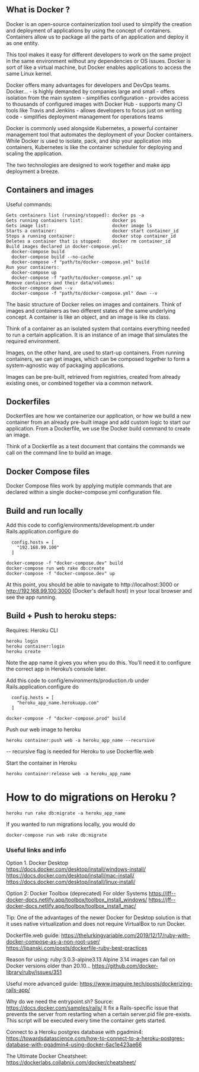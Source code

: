 ## What is Docker ?

Docker is an open-source containerization tool used to simplify the creation and deployment of applications by using the concept of containers. Containers allow us to package all the parts of an application and deploy it as one entity.

This tool makes it easy for different developers to work on the same project in the same environment without any dependencies or OS issues. Docker is sort of like a virtual machine, but Docker enables applications to access the same Linux kernel.

Docker offers many advantages for developers and DevOps teams. 
   Docker…
    - is highly demanded by companies large and small
    - offers isolation from the main system
    - simplifies configuration
    - provides access to thousands of configured images with Docker Hub
    - supports many CI tools like Travis and Jenkins
    - allows developers to focus just on writing code
    - simplifies deployment management for operations teams

Docker is commonly used alongside Kubernetes, a powerful container management tool that automates the deployment of your Docker containers. While Docker is used to isolate, pack, and ship your application into containers, Kubernetes is like the container scheduler for deploying and scaling the application.

The two technologies are designed to work together and make app deployment a breeze.

## Containers and images
Useful commands:
```
Gets containers list (running/stopped): docker ps -a
Gets running containers list:           docker ps
Gets image list:                        docker image ls
Starts a container:                     docker start container_id
Stops a running container:              docker stop container_id
Deletes a container that is stopped:    docker rm container_id
Build images declared in docker-compose.yml:
  docker-compose build
  docker-compose build --no-cache
  docker-compose -f "path/to/docker-compose.yml" build
Run your containers:
  docker-compose up
  docker-compose -f "path/to/docker-compose.yml" up
Remove containers and their data/volumes:
  docker-compose down --v
  docker-compose -f "path/to/docker-compose.yml" down --v
```
The basic structure of Docker relies on images and containers. Think of images and containers as two different states of the same underlying concept. A container is like an object, and an image is like its class.

Think of a container as an isolated system that contains everything needed to run a certain application. It is an instance of an image that simulates the required environment.

Images, on the other hand, are used to start-up containers. From running containers, we can get images, which can be composed together to form a system-agnostic way of packaging applications.

Images can be pre-built, retrieved from registries, created from already existing ones, or combined together via a common network.

## Dockerfiles

Dockerfiles are how we containerize our application, or how we build a new container from an already pre-built image and add custom logic to start our application. From a Dockerfile, we use the Docker build command to create an image.

Think of a Dockerfile as a text document that contains the commands we call on the command line to build an image.

## Docker Compose files

Docker Compose files work by applying mutiple commands that are declared within a single docker-compose.yml configuration file.


## Build and run locally
Add this code to config/environments/development.rb
under Rails.application.configure do
```
  config.hosts = [
    "192.168.99.100"
  ]
```

```
docker-compose -f "docker-compose.dev" build
docker-compose run web rake db:create
docker-compose -f "docker-compose.dev" up
```

At this point, you should be able to navigate to http://localhost:3000
or http://192.168.99.100:3000 (Docker's default host)
in your local browser and see the app running.

## Build + Push to heroku steps:
Requires: Heroku CLI
```
heroku login
heroku container:login
heroku create
```
Note the app name it gives you when you do this. You’ll need it to configure the correct app in Heroku’s console later.

Add this code to config/environments/production.rb
under Rails.application.configure do
```
  config.hosts = [
    "heroku_app_name.herokuapp.com"
  ]
```

```
docker-compose -f "docker-compose.prod" build
```

Push our web image to heroku
```
heroku container:push web -a heroku_app_name --recursive
```
-- recursive flag is needed for Heroku to use Dockerfile.web

Start the container in Heroku
```
heroku container:release web -a heroku_app_name
```

# How to do migrations on Heroku ?

```
heroku run rake db:migrate -a heroku_app_name
```

If you wanted to run migrations locally, you would do 
```
docker-compose run web rake db:migrate
```


### Useful links and info

Option 1. Docker Desktop
https://docs.docker.com/desktop/install/windows-install/
https://docs.docker.com/desktop/install/mac-install/
https://docs.docker.com/desktop/install/linux-install/

Option 2: Docker Toolbox (deprecated) For older Systems
https://jff--docker-docs.netlify.app/toolbox/toolbox_install_windows/
https://jff--docker-docs.netlify.app/toolbox/toolbox_install_mac/

Tip: One of the advantages of the newer Docker for Desktop solution is that it uses native virtualization and does not require VirtualBox to run Docker.

Dockerfile.web guide:
https://thelurkingvariable.com/2019/12/17/ruby-with-docker-compose-as-a-non-root-user/
https://lipanski.com/posts/dockerfile-ruby-best-practices

Reason for using: ruby:3.0.3-alpine3.13
Alpine 3.14 images can fail on Docker versions older than 20.10...
https://github.com/docker-library/ruby/issues/351

Useful more advanced guide:
https://www.jmaguire.tech/posts/dockerizing-rails-app/

Why do we need the entrypoint.sh? Source: https://docs.docker.com/samples/rails/
It  fix a Rails-specific issue that prevents the server from restarting when a certain server.pid file pre-exists. 
This script will be executed every time the container gets started.

Connect to a Heroku postgres database with pgadmin4:
https://towardsdatascience.com/how-to-connect-to-a-heroku-postgres-database-with-pgadmin4-using-docker-6ac1e423ae66

The Ultimate Docker Cheatsheet:
https://dockerlabs.collabnix.com/docker/cheatsheet/

